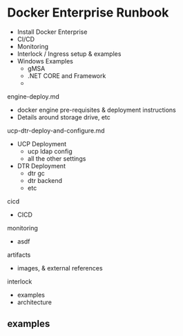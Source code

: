 # Docker Enterprise Runbook
- Install Docker Enterprise
- CI/CD
- Monitoring
- Interlock / Ingress setup & examples
- Windows Examples
  - gMSA
  - .NET CORE and Framework
  - 


engine-deploy.md
- docker engine pre-requisites & deployment instructions
- Details around storage drive, etc

ucp-dtr-deploy-and-configure.md
- UCP Deployment
  - ucp ldap config
  - all the other settings
- DTR Deployment
  - dtr gc
  - dtr backend
  - etc

cicd
- CICD

monitoring
- asdf

artifacts
- images, & external references

interlock
- examples
- architecture


examples
- 
